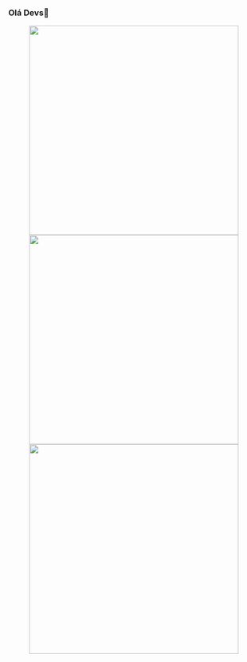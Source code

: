 ### Olá Devs👋

<div align="center">
  <a href="https://github.com/GabyNunes17">
  <img width="420em" src="https://github-readme-stats.vercel.app/api?username=GabyNunes17&theme=merko&hide_border=false&include_all_commits=false&count_private=true"/>
   <img width="420em" src="https://github-readme-streak-stats.herokuapp.com/?user=GabyNunes17&theme=merko&hide_border=false"/>
    <img width="420em" src="https://github-readme-stats.vercel.app/api/top-langs/?username=GabyNunes17&theme=merko&hide_border=false&include_all_commits=false&count_private=true&layout=compact" />
</div>
